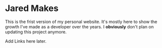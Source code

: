 # Jared Makes

This is the frist version of my personal website. It's mostly here to show the growth I've made as a developer over the years. I **obviously** don't plan on updating this project anymore.

Add Links here later.
